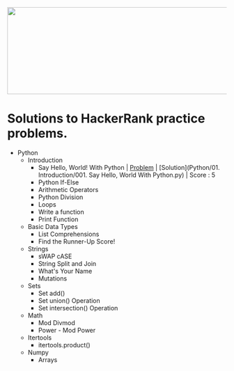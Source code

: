<img src="https://user-images.githubusercontent.com/77895050/219934184-0dca4268-6df9-4400-8c08-4563f04f19ba.png" width="800" height="200">


# Solutions to HackerRank practice problems.

- Python
  - Introduction
    - Say Hello, World! With Python | [Problem](https://www.hackerrank.com/challenges/py-hello-world/problem) | [Solution](Python/01. Introduction/001. Say Hello, World With Python.py) | Score : 5
    - Python If-Else
    - Arithmetic Operators
    - Python Division
    - Loops
    - Write a function
    - Print Function
  - Basic Data Types
    - List Comprehensions
    - Find the Runner-Up Score!
  - Strings
    - sWAP cASE
    - String Split and Join
    - What's Your Name
    - Mutations
  - Sets
    - Set add()
    - Set union() Operation
    - Set intersection() Operation
  - Math
    - Mod Divmod
    - Power - Mod Power
  - Itertools
    - itertools.product()
  - Numpy
    - Arrays
